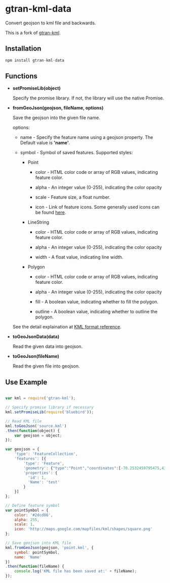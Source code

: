 # gtran-kml-data

Convert geojson to kml file and backwards.

This is a fork of [gtran-kml](https://github.com/haoliangyu/gtran-kml).

## Installation

``` javascript
npm install gtran-kml-data
```

## Functions

* **setPromiseLib(object)**

    Specify the promise library. If not, the library will use the native Promise.

* **fromGeoJson(geojson, fileName, options)**

    Save the geojson into the given file name.

    options:

    * name      - Specify the feature name using a geojson property. The Default value is **'name'**.

    * symbol    - Symbol of saved features. Supported styles:

        * Point

            * color     - HTML color code or array of RGB values, indicating feature color.

            * alpha     - An integer value (0-255), indicating the color opacity

            * scale     - Feature size, a float number.

            * icon      - Link of feature icons. Some generally used icons can be found [here](http://kml4earth.appspot.com/icons.html).

        * LineString

            * color     - HTML color code or array of RGB values, indicating feature color.

            * alpha     - An integer value (0-255), indicating the color opacity

            * width     - A float value, indicating line width.

        * Polygon

            * color     - HTML color code or array of RGB values, indicating feature color.

            * alpha     - An integer value (0-255), indicating the color opacity

            * fill      - A boolean value, indicating whether to fill the polygon.

            * outline   - A boolean value, indicating whether to outline the polygon.

    See the detail explaination at [KML format reference](https://developers.google.com/kml/documentation/kmlreference).

* **toGeoJsonData(data)**

    Read the given data into geojson.

* **toGeoJson(fileName)**

    Read the given file into geojson.

## Use Example

``` javascript

var kml = require('gtran-kml');

// Specify promise library if necessary
kml.setPromiseLib(require('bluebird'));

// Read KML file
kml.toGeoJson('source.kml')
.then(function(object) {
    var geojson = object;
});

var geojson = {
    'type': 'FeatureCollection',
    'features': [{
        'type': 'Feature',
        'geometry': {"type":"Point","coordinates":[-70.2532459795475,43.6399758607149]},
        'properties': {
          'id': 1,
          'Name': 'test'
        }
    }]
};

// Define feature symbol
var pointSymbol = {
    color: '#2dcd86',
    alpha: 255,
    scale: 1,
    icon: 'http://maps.google.com/mapfiles/kml/shapes/square.png'
};

// Save geojson into KML file
kml.fromGeoJson(geojson, 'point.kml', {
    symbol: pointSymbol,
    name: 'Name'
})
.then(function(fileName) {
    console.log('KML file has been saved at:' + fileName);
});


```
